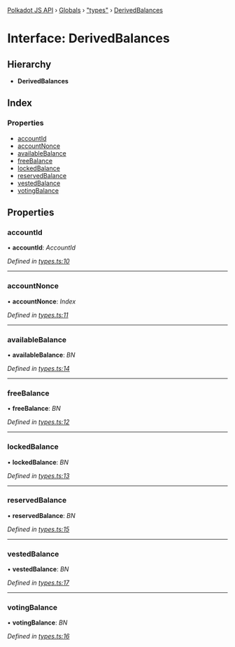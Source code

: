 [Polkadot JS API](../README.md) › [Globals](../globals.md) › ["types"](../modules/_types_.md) › [DerivedBalances](_types_.derivedbalances.md)

# Interface: DerivedBalances

## Hierarchy

* **DerivedBalances**

## Index

### Properties

* [accountId](_types_.derivedbalances.md#accountid)
* [accountNonce](_types_.derivedbalances.md#accountnonce)
* [availableBalance](_types_.derivedbalances.md#availablebalance)
* [freeBalance](_types_.derivedbalances.md#freebalance)
* [lockedBalance](_types_.derivedbalances.md#lockedbalance)
* [reservedBalance](_types_.derivedbalances.md#reservedbalance)
* [vestedBalance](_types_.derivedbalances.md#vestedbalance)
* [votingBalance](_types_.derivedbalances.md#votingbalance)

## Properties

###  accountId

• **accountId**: *AccountId*

*Defined in [types.ts:10](https://github.com/polkadot-js/api/blob/25d1a11/packages/api-derive/src/types.ts#L10)*

___

###  accountNonce

• **accountNonce**: *Index*

*Defined in [types.ts:11](https://github.com/polkadot-js/api/blob/25d1a11/packages/api-derive/src/types.ts#L11)*

___

###  availableBalance

• **availableBalance**: *BN*

*Defined in [types.ts:14](https://github.com/polkadot-js/api/blob/25d1a11/packages/api-derive/src/types.ts#L14)*

___

###  freeBalance

• **freeBalance**: *BN*

*Defined in [types.ts:12](https://github.com/polkadot-js/api/blob/25d1a11/packages/api-derive/src/types.ts#L12)*

___

###  lockedBalance

• **lockedBalance**: *BN*

*Defined in [types.ts:13](https://github.com/polkadot-js/api/blob/25d1a11/packages/api-derive/src/types.ts#L13)*

___

###  reservedBalance

• **reservedBalance**: *BN*

*Defined in [types.ts:15](https://github.com/polkadot-js/api/blob/25d1a11/packages/api-derive/src/types.ts#L15)*

___

###  vestedBalance

• **vestedBalance**: *BN*

*Defined in [types.ts:17](https://github.com/polkadot-js/api/blob/25d1a11/packages/api-derive/src/types.ts#L17)*

___

###  votingBalance

• **votingBalance**: *BN*

*Defined in [types.ts:16](https://github.com/polkadot-js/api/blob/25d1a11/packages/api-derive/src/types.ts#L16)*
